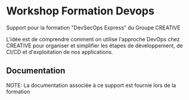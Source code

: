 # Workshop Formation Devops

Support pour la formation "DevSecOps Express" du Groupe CREATIVE

L'idée est de comprendre comment on utilise l'approche DevOps chez CREATIVE pour organiser et simplifier les étapes de développement, de CI/CD et d'exploitation de nos applications.

## Documentation

NOTE: La documentation associée à ce support est fournie lors de la formation